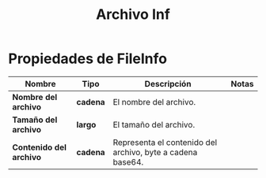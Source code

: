 ﻿---
title: Archivo Inf
second_title: Documen
linktitle: Archivo Inf
type: docs
url: /es/file-info/
keywords: File Information
description: Aspose.Cells Cloud REST API admite la conversión de archivos de Excel a diversos formatos. El SDK es compatible con diversos lenguajes de desarrollo, como Android, C#, Go, Java, NodeJS, Perl, PHP, Python, Ruby y Swift.
weight: 79
kwords: Excel, Office Nube, REST API, Hoja de cálculo, PDF, CSV, Json, Markdown, Opciones de guardado
---
# Propiedades de FileInfo

Nombre | Tipo | Descripción | Notas
------------ | ------------- | ------------- | -------------
**Nombre del archivo** | **cadena** | El nombre del archivo. |
**Tamaño del archivo** | **largo** |El tamaño del archivo. |
**Contenido del archivo** | **cadena**|Representa el contenido del archivo, byte a cadena base64.
